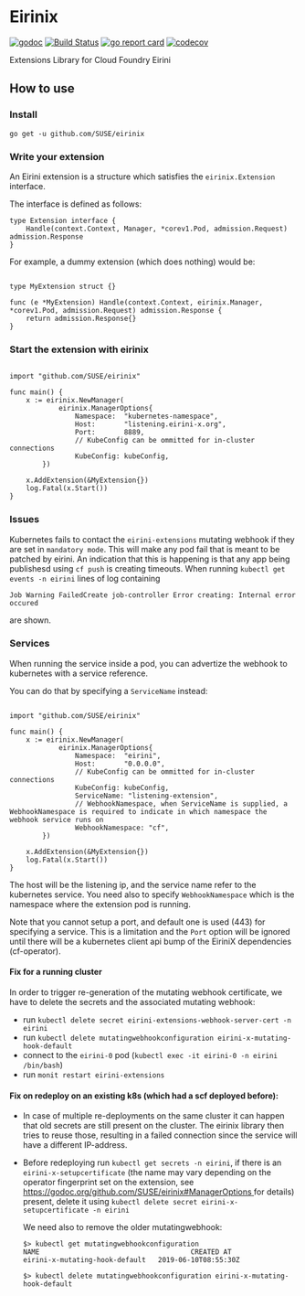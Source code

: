 # Eirinix
[![godoc](https://godoc.org/github.com/SUSE/eirinix?status.svg)](https://godoc.org/github.com/SUSE/eirinix)
[![Build Status](https://travis-ci.org/SUSE/eirinix.svg?branch=master)](https://travis-ci.org/SUSE/eirinix)
[![go report card](https://goreportcard.com/badge/github.com/SUSE/eirinix)](https://goreportcard.com/report/github.com/SUSE/eirinix)
[![codecov](https://codecov.io/gh/SUSE/eirinix/branch/master/graph/badge.svg)](https://codecov.io/gh/SUSE/eirinix)

Extensions Library for Cloud Foundry Eirini

## How to use


### Install
    go get -u github.com/SUSE/eirinix

### Write your extension

An Eirini extension is a structure which satisfies the ```eirinix.Extension``` interface.

The interface is defined as follows:

```golang
type Extension interface {
	Handle(context.Context, Manager, *corev1.Pod, admission.Request) admission.Response
}
```

For example, a dummy extension (which does nothing) would be:

```golang

type MyExtension struct {}

func (e *MyExtension) Handle(context.Context, eirinix.Manager, *corev1.Pod, admission.Request) admission.Response {
	return admission.Response{}
}
```


### Start the extension with eirinix

```golang

import "github.com/SUSE/eirinix"

func main() {
    x := eirinix.NewManager(
            eirinix.ManagerOptions{
                Namespace:  "kubernetes-namespace",
                Host:       "listening.eirini-x.org",
                Port:       8889,
                // KubeConfig can be ommitted for in-cluster connections
                KubeConfig: kubeConfig,
        })

    x.AddExtension(&MyExtension{})
    log.Fatal(x.Start())
}

```

### Issues

Kubernetes fails to contact the `eirini-extensions` mutating webhook if they are set in `mandatory mode`. This will make any pod fail that is meant to be patched by eirini. An indication that this is happening is that any app being publishesd using `cf push` is creating timeouts.
When running ```kubectl get events -n eirini``` lines of log containing

`Job Warning FailedCreate job-controller Error creating: Internal error occured`

are shown.

### Services

When running the service inside a pod, you can advertize the webhook to kubernetes with a service reference. 

You can do that by specifying a `ServiceName` instead:


```golang

import "github.com/SUSE/eirinix"

func main() {
    x := eirinix.NewManager(
            eirinix.ManagerOptions{
                Namespace:  "eirini",
                Host:       "0.0.0.0",
                // KubeConfig can be ommitted for in-cluster connections
                KubeConfig: kubeConfig,
	            ServiceName: "listening-extension",
                // WebhookNamespace, when ServiceName is supplied, a WebhookNamespace is required to indicate in which namespace the webhook service runs on
                WebhookNamespace: "cf",
        })

    x.AddExtension(&MyExtension{})
    log.Fatal(x.Start())
}

```

The host will be the listening ip, and the service name refer to the kubernetes service. You need also to specify `WebhookNamespace` which is the namespace where the extension pod is running.

Note that you cannot setup a port, and default one is used (443) for specifying a service. This is a limitation and the `Port` option will be ignored until there will be a kubernetes client api bump of the EiriniX dependencies (cf-operator).

#### Fix for a running cluster

In order to trigger re-generation of the mutating webhook certificate, we have to delete the secrets and the associated mutating webhook:

- run `kubectl delete secret eirini-extensions-webhook-server-cert -n eirini`
- run `kubectl delete mutatingwebhookconfiguration eirini-x-mutating-hook-default`
- connect to the `eirini-0` pod (`kubectl exec -it eirini-0 -n eirini /bin/bash`)
- run `monit restart eirini-extensions`


#### Fix on redeploy on an existing k8s (which had a scf deployed before):
- In case of multiple re-deployments on the same cluster it can happen that old secrets are still present on the cluster. The eirinix library then tries to reuse those, resulting in a failed connection since the service will have a different IP-address.

- Before redeploying run `kubectl get secrets -n eirini`, if there is an `eirini-x-setupcertificate` (the name may vary depending on the operator fingerprint set on the extension, see [https://godoc.org/github.com/SUSE/eirinix#ManagerOptions
](https://godoc.org/github.com/SUSE/eirinix#ManagerOptions
) for details) present, delete it using `kubectl delete secret eirini-x-setupcertificate -n eirini`

  We need also to remove the older mutatingwebhook:
    ```
    $> kubectl get mutatingwebhookconfiguration
    NAME                                     CREATED AT
    eirini-x-mutating-hook-default   2019-06-10T08:55:30Z

    $> kubectl delete mutatingwebhookconfiguration eirini-x-mutating-hook-default
    ```
